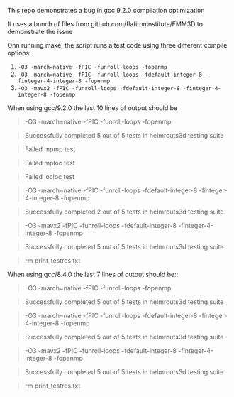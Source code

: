 This repo demonstrates a bug in gcc 9.2.0 compilation optimization

It uses a bunch of files from github.com/flatironinstitute/FMM3D to
demonstrate the issue

Onn running make, the script 
runs a test code using three different compile options:

1. `-O3 -march=native -fPIC -funroll-loops -fopenmp`
2. `-O3 -march=native -fPIC -funroll-loops -fdefault-integer-8 -finteger-4-integer-8 -fopenmp`
3. `-O3 -mavx2 -fPIC -funroll-loops -fdefault-integer-8 -finteger-4-integer-8 -fopenmp`

When using gcc/9.2.0 the last 10 lines of output should be

>  -O3 -march=native -fPIC -funroll-loops -fopenmp

> Successfully completed 5 out of 5 tests in helmrouts3d testing suite

> Failed mpmp test

> Failed mploc test

> Failed locloc test

>  -O3 -march=native -fPIC -funroll-loops -fdefault-integer-8 -finteger-4-integer-8 -fopenmp

> Successfully completed 2 out of 5 tests in helmrouts3d testing suite

>  -O3 -mavx2 -fPIC -funroll-loops -fdefault-integer-8 -finteger-4-integer-8 -fopenmp

> Successfully completed 5 out of 5 tests in helmrouts3d testing suite

> rm print_testres.txt

When using gcc/8.4.0 the last 7 lines of output should be:: 

>  -O3 -march=native -fPIC -funroll-loops -fopenmp

> Successfully completed 5 out of 5 tests in helmrouts3d testing suite

>  -O3 -march=native -fPIC -funroll-loops -fdefault-integer-8 -finteger-4-integer-8 -fopenmp

> Successfully completed 5 out of 5 tests in helmrouts3d testing suite

>  -O3 -mavx2 -fPIC -funroll-loops -fdefault-integer-8 -finteger-4-integer-8 -fopenmp

> Successfully completed 5 out of 5 tests in helmrouts3d testing suite

> rm print_testres.txt
